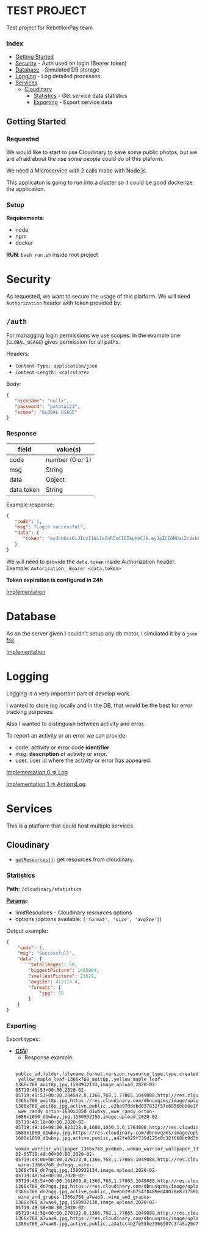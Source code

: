 # TEST PROJECT
Test project for RebellionPay team.

### Index
* [Getting Started](#Getting\wStarted) 
* [Security](#Security) - Auth used on login (Bearer token)
* [Database](#Database) - Simulated DB storage
* [Logging](#Logging) - Log detailed processes
* [Services](#Services)
	* [Cloudinary](#Cloudinary) 
		* [Statistics](#Statistics) - Get service data statistics
		* [Exporting](#Exporting) - Export service data
## Getting Started
### Requested
We would like to start to use Cloudinary to save some public photos, but we are afraid about the use some people could do of this plaform.

We need a Microservice with 2 calls made with Node.js.

This applicaton is going to run into a cluster so it could be good dockerize the application.
### Setup
**Requirements**: 

* node
* npm
* docker

**RUN**: ```bash run.sh``` inside root project
# Security
As requested, we want to secure the usage of this platform. 
We will need ```Authorization``` header with token provided by:
## ```/auth```
For managging login permissions we use scopes.
In the example one (```GLOBAL_USAGE```) gives permission for all paths.

Headers: 
* ```Content-Type: application/json```
* ```Content-Length: <calculate>```

Body:

```json
{
   "nickname": "nullx",
   "password": "patata123",
   "scope": "GLOBAL_USAGE"
}
```

### Response
| field      | value(s)        |
| ---------- | --------------- |
| code       | number (0 or 1) |
| msg        | String          |
| data       | Object          |
| data.token | String          |

Example response:
```json
{
   "code": 1,
   "msg": "Login successful",
   "data": {
      "token": "eyJhbGciOiJIUzI1NiIsInR5cCI6IkpXVCJ9.eyJpZCI6MCwiZnVsbE5hbWUiOiJKb24gTGFyYSBUcmlnbyIsIm5pY2tuYW1lIjoibnVsbHgiLCJwYXNzd29yZCI6IjU2NzM0NzIwYTg0Njg2MGE4YjdjMjgwYzQwN2M1ZjBkMWVkYTJlZTkyZDRhNjhhMWQ4YTAyNzkxNGJkMDhlMjEiLCJpYXQiOjE1OTYzNzYxNjcsImV4cCI6MTU5NjQ2MjU2N30.PXpDZxedS5zfNbxtuBYaDA88topkQUbH5zAxd8NHAQ8"
   }
}
```
We will need to provide the ```data.token``` inside Authorization header.
Example: ```Autorization: Bearer <data.token>```

**Token expiration is configured in 24h**

[Implementation](https://nullxx.github.io/testProject/doc/Auth.html)

# Database
As on the server given I couldn't setup any db motor, I simulated it by a ```json``` [file](https://github.com/nullxx/testProject/blob/master/src/Database/db.json). 

[Implementation](https://nullxx.github.io/testProject/doc/Database.html)

# Logging

Logging is a very important part of develop work. 

I wanted to store log locally and in the DB, that would be the best for error tracking purposes.

Also I wanted to distinguish between activity and error.

To report an activity or an error we can provide: 

* code: activity or error code **identifier**.
* msg: **description** of activity or error.
* user: user id where the activity or error has appeared.

[Implementation 0 => Log](https://nullxx.github.io/testProject/doc/Logger.html)

[Implementation 1 => ActionsLog](https://nullxx.github.io/testProject/doc/ActionsLog.html)

# Services
This is a platform that could host multiple services.

## Cloudinary 
* [```getResources()```](https://nullxx.github.io/testProject/doc/src_Services_Cloudinary_index.js.html#line37): get resources from cloudinary.
### Statistics
**Path:** ```/cloudinary/statistics```

**[Params](https://nullxx.github.io/testProject/doc/global.html#getStatistics):**
   * limitResources - Cloudinary resources options
   * options (options available: ```['format', 'size', 'avgSze']```)

Output example: 
```json
{
    "code": 1,
    "msg": "Successfull",
    "data": {
        "totalImages": 50,
        "biggestPicture": 1465984,
        "smallestPicture": 21679,
        "avgSze": 412114.4,
        "formats": {
            "jpg": 50
        }
    }
}
```
### Exporting
Export types: 
* **[CSV](https://nullxx.github.io/testProject/doc/global.html#generateCSV):** 
  * Response example: 
  ```csv
   public_id,folder,filename,format,version,resource_type,type,created_at,uploaded_at,bytes,backup_bytes,width,height,aspect_ratio,pixels,url,secure_url,status,access_mode,access_control,etag,created_by,uploaded_by
   yellow_maple_leaf-1366x768_aoit8p,,yellow_maple_leaf-1366x768_aoit8p,jpg,1580932133,image,upload,2020-02-05T19:48:53+00:00,2020-02-05T19:48:53+00:00,284542,0,1366,768,1.77865,1049088,http://res.cloudinary.com/dbnuvqzms/image/upload/v1580932133/yellow_maple_leaf-1366x768_aoit8p.jpg,https://res.cloudinary.com/dbnuvqzms/image/upload/v1580932133/yellow_maple_leaf-1366x768_aoit8p.jpg,active,public,,e2ba97ddebd037832f57e6956bbb0e1f,469833719843844,469833719843844
   wwe_randy_orton-1680x1050_d1wbxy,,wwe_randy_orton-1680x1050_d1wbxy,jpg,1580932156,image,upload,2020-02-05T19:49:16+00:00,2020-02-05T19:49:16+00:00,823128,0,1680,1050,1.6,1764000,http://res.cloudinary.com/dbnuvqzms/image/upload/v1580932156/wwe_randy_orton-1680x1050_d1wbxy.jpg,https://res.cloudinary.com/dbnuvqzms/image/upload/v1580932156/wwe_randy_orton-1680x1050_d1wbxy.jpg,active,public,,a42fe829f735d125c8c32f668bb9d3b2,469833719843844,469833719843844
   woman_warrior_wallpaper_1366x768_pxdbxb,,woman_warrior_wallpaper_1366x768_pxdbxb,jpg,1580932140,image,upload,2020-02-05T19:49:00+00:00,2020-02-05T19:49:00+00:00,326173,0,1366,768,1.77865,1049088,http://res.cloudinary.com/dbnuvqzms/image/upload/v1580932140/woman_warrior_wallpaper_1366x768_pxdbxb.jpg,https://res.cloudinary.com/dbnuvqzms/image/upload/v1580932140/woman_warrior_wallpaper_1366x768_pxdbxb.jpg,active,public,,e5a71aeea6ebdc9b9006324d305bf82d,469833719843844,469833719843844
   wire-1366x768_dn7ngq,,wire-1366x768_dn7ngq,jpg,1580932134,image,upload,2020-02-05T19:48:54+00:00,2020-02-05T19:48:54+00:00,161009,0,1366,768,1.77865,1049088,http://res.cloudinary.com/dbnuvqzms/image/upload/v1580932134/wire-1366x768_dn7ngq.jpg,https://res.cloudinary.com/dbnuvqzms/image/upload/v1580932134/wire-1366x768_dn7ngq.jpg,active,public,,0eeb6195b754f0489ed48070e831759b,469833719843844,469833719843844
   wine_and_grapes-1366x768_a7wao9,,wine_and_grapes-1366x768_a7wao9,jpg,1580932138,image,upload,2020-02-05T19:48:58+00:00,2020-02-05T19:48:58+00:00,278102,0,1366,768,1.77865,1049088,http://res.cloudinary.com/dbnuvqzms/image/upload/v1580932138/wine_and_grapes-1366x768_a7wao9.jpg,https://res.cloudinary.com/dbnuvqzms/image/upload/v1580932138/wine_and_grapes-1366x768_a7wao9.jpg,active,public,,a3a1cc4b2fb55be3366907c3fa5a20d7,469833719843844,469833719843844
  ```
